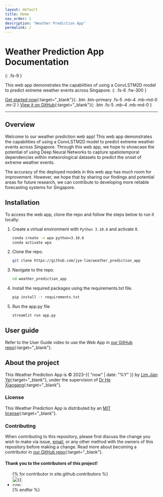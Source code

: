```yaml
---
layout: default
title: Home
nav_order: 1
description: "Weather Prediction App"
permalink: /
---
```


# Weather Prediction App Documentation
{: .fs-9 }

This web app demonstrates the capabilities of using a ConvLSTM2D model to predict extreme weather events across Singapore.
{: .fs-6 .fw-300 }

[Get started now](https://jye-lim-weather.streamlit.app/){:target="_blank"}{: .btn .btn-primary .fs-5 .mb-4 .mb-md-0 .mr-2 }
[View it on GitHub](https://github.com/jye-lim/weather_prediction_app){:target="_blank"}{: .btn .fs-5 .mb-4 .mb-md-0 }

---

## Overview

Welcome to our weather prediction web app! This web app demonstrates the capabilities of using a ConvLSTM2D model to predict extreme weather events across Singapore. Through this web app, we hope to showcase the potential of using Deep Neural Networks to capture spatiotemporal dependencies within meteorological datasets to predict the onset of extreme weather events.

The accuracy of the deployed models in this web app has much room for improvement. However, we hope that by sharing our findings and potential areas for future research, we can contribute to developing more reliable forecasting systems for Singapore.

## Installation

To access the web app, clone the repo and follow the steps below to run it locally:

1. Create a virtual environment with `Python 3.10.6` and activate it.

    ```bash
    conda create -n wpa python=3.10.6
    conda activate wpa
    ```

2. Clone the repo.

    ```bash
    git clone https://github.com/jye-lim/weather_prediction_app
    ```

3. Navigate to the repo.

    ```bash
    cd weather_prediction_app
    ```

4. Install the required packages using the requirements.txt file.

    ```bash
    pip install -r requirements.txt
    ```

5. Run the app.py file

    ```bash
    streamlit run app.py
    ```

## User guide

Refer to the User Guide video to use the Web App in [our GitHub repo](https://github.com/jye-lim/weather_prediction_app#user-guide){:target="_blank"}.

## About the project

This Weather Prediction App is &copy; 2023-{{ "now" | date: "%Y" }} by [Lim Jian Ye](https://www.linkedin.com/in/limjianye/){:target="_blank"}, under the supervision of [Dr He Xiaogang](https://scholar.google.com/citations?user=AWfzBLMAAAAJ&hl=en){:target="_blank"}.

### License

This Weather Prediction App is distributed by an [MIT license](https://github.com/jye-lim/weather_prediction_app/blob/main/LICENSE){:target="_blank"}.

### Contributing

When contributing to this repository, please first discuss the change you wish to make via issue, [email](mailto:jianye_lim@outlook.com), or any other method with the owners of this repository before making a change. Read more about becoming a contributor in [our GitHub repo](https://github.com/jye-lim/weather_prediction_app#contributing){:target="_blank"}.

#### Thank you to the contributors of this project!

<ul class="list-style-none">
{% for contributor in site.github.contributors %}
  <li class="d-inline-block mr-1">
     <a href="{{ contributor.html_url }}"><img src="{{ contributor.avatar_url }}" width="32" height="32" alt="{{ contributor.login }}"></a>
  </li>
{% endfor %}
</ul>
